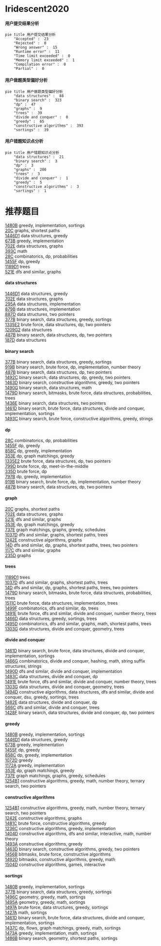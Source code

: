 # Iridescent2020
<!-- tabs:start -->
#### **用户提交结果分析**

```mermaid
pie title 用户提交结果分析
    "Accepted" :  23
    "Rejected" :  0
    "Wrong answer" :  15
    "Runtime error" :  11
    "Time limit exceeded" :  0
    "Memory limit exceeded" :  1
    "Compilation error" :  0
    "Partial" :  0
```
#### **用户做题类型偏好分析**

```mermaid
pie title 用户做题类型偏好分析
    "data structures" :  88
    "binary search" :  323
    "dp" :  47
    "graphs" :  9
    "trees" :  39
    "divide and conquer" :  0
    "greedy" :  65
    "constructive algorithms" :  393
    "sortings" :  39
```
#### **用户错题知识点分析**

```mermaid
pie title 用户错题知识点分析
    "data structures" :  21
    "binary search" :  3
    "dp" :  3
    "graphs" :  200
    "trees" :  3
    "divide and conquer" :  1
    "greedy" :  5
    "constructive algorithms" :  3
    "sortings" :  1
```
<!-- tabs:end -->
# 推荐题目
[1480B](http://codeforces.com/problemset/problem/1480/B)		greedy,
                        implementation,
                        sortings		  
[20C](http://codeforces.com/problemset/problem/20/C)		graphs,
                        shortest paths		  
[1446D1](http://codeforces.com/problemset/problem/1446/D1)		data structures,
                        greedy		  
[673B](http://codeforces.com/problemset/problem/673/B)		greedy,
                        implementation		  
[702E](http://codeforces.com/problemset/problem/702/E)		data structures,
                        graphs		  
[393C](https://codeforces.com/contest/393/problem/C)		math		  
[28C](http://codeforces.com/problemset/problem/28/C)		combinatorics,
                        dp,
                        probabilities		  
[1455F](http://codeforces.com/problemset/problem/1455/F)		dp,
                        greedy		  
[1189D1](https://codeforces.com/contest/1189/problem/D1)		trees		  
[521E](http://codeforces.com/problemset/problem/521/E)		dfs and similar,
                        graphs		  
<!-- tabs:start -->
#### **data structures**
[1446D1](http://codeforces.com/problemset/problem/1446/D1)		data structures,
                        greedy		  
[702E](http://codeforces.com/problemset/problem/702/E)		data structures,
                        graphs		  
[295A](http://codeforces.com/problemset/problem/295/A)		data structures,
                        implementation		  
[879B](http://codeforces.com/problemset/problem/879/B)		data structures,
                        implementation		  
[887D](http://codeforces.com/problemset/problem/887/D)		data structures,
                        two pointers		  
[377B](http://codeforces.com/problemset/problem/377/B)		binary search,
                        data structures,
                        greedy,
                        sortings		  
[1335E2](http://codeforces.com/problemset/problem/1335/E2)		brute force,
                        data structures,
                        dp,
                        two pointers		  
[1209G2](http://codeforces.com/problemset/problem/1209/G2)		data structures		  
[487B](http://codeforces.com/problemset/problem/487/B)		binary search,
                        data structures,
                        dp,
                        two pointers		  
[187D](http://codeforces.com/problemset/problem/187/D)		data structures		  
#### **binary search**
[377B](http://codeforces.com/problemset/problem/377/B)		binary search,
                        data structures,
                        greedy,
                        sortings		  
[919B](http://codeforces.com/problemset/problem/919/B)		binary search,
                        brute force,
                        dp,
                        implementation,
                        number theory		  
[487B](http://codeforces.com/problemset/problem/487/B)		binary search,
                        data structures,
                        dp,
                        two pointers		  
[1492C](http://codeforces.com/problemset/problem/1492/C)		binary search,
                        data structures,
                        dp,
                        greedy,
                        two pointers		  
[1463D](http://codeforces.com/problemset/problem/1463/D)		binary search,
                        constructive algorithms,
                        greedy,
                        two pointers		  
[1490G](http://codeforces.com/problemset/problem/1490/G)		binary search,
                        data structures,
                        math		  
[1479D](http://codeforces.com/problemset/problem/1479/D)		binary search,
                        bitmasks,
                        brute force,
                        data structures,
                        probabilities,
                        trees		  
[1436E](http://codeforces.com/problemset/problem/1436/E)		binary search,
                        data structures,
                        two pointers		  
[1461D](http://codeforces.com/problemset/problem/1461/D)		binary search,
                        brute force,
                        data structures,
                        divide and conquer,
                        implementation,
                        sortings		  
[1493C](http://codeforces.com/problemset/problem/1493/C)		binary search,
                        brute force,
                        constructive algorithms,
                        greedy,
                        strings		  
#### **dp**
[28C](http://codeforces.com/problemset/problem/28/C)		combinatorics,
                        dp,
                        probabilities		  
[1455F](http://codeforces.com/problemset/problem/1455/F)		dp,
                        greedy		  
[858C](http://codeforces.com/problemset/problem/858/C)		dp,
                        greedy,
                        implementation		  
[353E](http://codeforces.com/problemset/problem/353/E)		dp,
                        graph matchings,
                        greedy		  
[1335E2](http://codeforces.com/problemset/problem/1335/E2)		brute force,
                        data structures,
                        dp,
                        two pointers		  
[799D](http://codeforces.com/problemset/problem/799/D)		brute force,
                        dp,
                        meet-in-the-middle		  
[335D](http://codeforces.com/problemset/problem/335/D)		brute force,
                        dp		  
[797B](http://codeforces.com/problemset/problem/797/B)		dp,
                        greedy,
                        implementation		  
[919B](http://codeforces.com/problemset/problem/919/B)		binary search,
                        brute force,
                        dp,
                        implementation,
                        number theory		  
[487B](http://codeforces.com/problemset/problem/487/B)		binary search,
                        data structures,
                        dp,
                        two pointers		  
#### **graph**
[20C](http://codeforces.com/problemset/problem/20/C)		graphs,
                        shortest paths		  
[702E](http://codeforces.com/problemset/problem/702/E)		data structures,
                        graphs		  
[521E](http://codeforces.com/problemset/problem/521/E)		dfs and similar,
                        graphs		  
[353E](http://codeforces.com/problemset/problem/353/E)		dp,
                        graph matchings,
                        greedy		  
[737E](http://codeforces.com/problemset/problem/737/E)		graph matchings,
                        graphs,
                        greedy,
                        schedules		  
[1037D](http://codeforces.com/problemset/problem/1037/D)		dfs and similar,
                        graphs,
                        shortest paths,
                        trees		  
[1242E](http://codeforces.com/problemset/problem/1242/E)		constructive algorithms,
                        graphs		  
[14D](http://codeforces.com/problemset/problem/14/D)		dfs and similar,
                        dp,
                        graphs,
                        shortest paths,
                        trees,
                        two pointers		  
[117C](http://codeforces.com/problemset/problem/117/C)		dfs and similar,
                        graphs		  
[235D](http://codeforces.com/problemset/problem/235/D)		graphs		  
#### **trees**
[1189D1](https://codeforces.com/contest/1189/problem/D1)		trees		  
[1037D](http://codeforces.com/problemset/problem/1037/D)		dfs and similar,
                        graphs,
                        shortest paths,
                        trees		  
[14D](http://codeforces.com/problemset/problem/14/D)		dfs and similar,
                        dp,
                        graphs,
                        shortest paths,
                        trees,
                        two pointers		  
[1479D](http://codeforces.com/problemset/problem/1479/D)		binary search,
                        bitmasks,
                        brute force,
                        data structures,
                        probabilities,
                        trees		  
[1511C](http://codeforces.com/problemset/problem/1511/C)		brute force,
                        data structures,
                        implementation,
                        trees		  
[1499F](http://codeforces.com/problemset/problem/1499/F)		combinatorics,
                        dfs and similar,
                        dp,
                        trees		  
[1491E](http://codeforces.com/problemset/problem/1491/E)		brute force,
                        dfs and similar,
                        divide and conquer,
                        number theory,
                        trees		  
[1466D](http://codeforces.com/problemset/problem/1466/D)		data structures,
                        greedy,
                        sortings,
                        trees		  
[1495D](http://codeforces.com/problemset/problem/1495/D)		combinatorics,
                        dfs and similar,
                        graphs,
                        math,
                        shortest paths,
                        trees		  
[1303G](http://codeforces.com/problemset/problem/1303/G)		data structures,
                        divide and conquer,
                        geometry,
                        trees		  
#### **divide and conquer**
[1461D](http://codeforces.com/problemset/problem/1461/D)		binary search,
                        brute force,
                        data structures,
                        divide and conquer,
                        implementation,
                        sortings		  
[1466G](http://codeforces.com/problemset/problem/1466/G)		combinatorics,
                        divide and conquer,
                        hashing,
                        math,
                        string suffix structures,
                        strings		  
[1490D](http://codeforces.com/problemset/problem/1490/D)		dfs and similar,
                        divide and conquer,
                        implementation		  
[1483C](https://codeforces.com/contest/1483/problem/C)		data structures,
                        divide and conquer,
                        dp		  
[1491E](http://codeforces.com/problemset/problem/1491/E)		brute force,
                        dfs and similar,
                        divide and conquer,
                        number theory,
                        trees		  
[1303G](http://codeforces.com/problemset/problem/1303/G)		data structures,
                        divide and conquer,
                        geometry,
                        trees		  
[1494D](http://codeforces.com/problemset/problem/1494/D)		constructive algorithms,
                        data structures,
                        dfs and similar,
                        divide and conquer,
                        dsu,
                        greedy,
                        sortings,
                        trees		  
[1482E](http://codeforces.com/problemset/problem/1482/E)		data structures,
                        divide and conquer,
                        dp		  
[566C](http://codeforces.com/problemset/problem/566/C)		dfs and similar,
                        divide and conquer,
                        trees		  
[1428F](http://codeforces.com/problemset/problem/1428/F)		binary search,
                        data structures,
                        divide and conquer,
                        dp,
                        two pointers		  
#### **greedy**
[1480B](http://codeforces.com/problemset/problem/1480/B)		greedy,
                        implementation,
                        sortings		  
[1446D1](http://codeforces.com/problemset/problem/1446/D1)		data structures,
                        greedy		  
[673B](http://codeforces.com/problemset/problem/673/B)		greedy,
                        implementation		  
[1455F](http://codeforces.com/problemset/problem/1455/F)		dp,
                        greedy		  
[858C](http://codeforces.com/problemset/problem/858/C)		dp,
                        greedy,
                        implementation		  
[1072D](https://codeforces.com/contest/1072/problem/D)		greedy		  
[1172A](http://codeforces.com/problemset/problem/1172/A)		greedy,
                        implementation		  
[353E](http://codeforces.com/problemset/problem/353/E)		dp,
                        graph matchings,
                        greedy		  
[737E](http://codeforces.com/problemset/problem/737/E)		graph matchings,
                        graphs,
                        greedy,
                        schedules		  
[1254B1](http://codeforces.com/problemset/problem/1254/B1)		constructive algorithms,
                        greedy,
                        math,
                        number theory,
                        ternary search,
                        two pointers		  
#### **constructive algorithms**
[1254B1](http://codeforces.com/problemset/problem/1254/B1)		constructive algorithms,
                        greedy,
                        math,
                        number theory,
                        ternary search,
                        two pointers		  
[1242E](http://codeforces.com/problemset/problem/1242/E)		constructive algorithms,
                        graphs		  
[1481C](http://codeforces.com/problemset/problem/1481/C)		brute force,
                        constructive algorithms,
                        greedy		  
[1236C](http://codeforces.com/problemset/problem/1236/C)		constructive algorithms,
                        greedy,
                        implementation		  
[1404D](http://codeforces.com/problemset/problem/1404/D)		constructive algorithms,
                        dfs and similar,
                        interactive,
                        math,
                        number theory		  
[1493A](http://codeforces.com/problemset/problem/1493/A)		constructive algorithms,
                        greedy		  
[1463D](http://codeforces.com/problemset/problem/1463/D)		binary search,
                        constructive algorithms,
                        greedy,
                        two pointers		  
[1456B](https://codeforces.com/contest/1456/problem/B)		bitmasks,
                        brute force,
                        constructive algorithms		  
[1492D](http://codeforces.com/problemset/problem/1492/D)		bitmasks,
                        constructive algorithms,
                        greedy,
                        math		  
[1504D](https://codeforces.com/contest/1504/problem/D)		constructive algorithms,
                        games,
                        interactive		  
#### **sortings**
[1480B](http://codeforces.com/problemset/problem/1480/B)		greedy,
                        implementation,
                        sortings		  
[377B](http://codeforces.com/problemset/problem/377/B)		binary search,
                        data structures,
                        greedy,
                        sortings		  
[1496C](https://codeforces.com/contest/1496/problem/C)		geometry,
                        greedy,
                        math,
                        sortings		  
[1495A](http://codeforces.com/problemset/problem/1495/A)		geometry,
                        greedy,
                        math,
                        sortings		  
[1497A](http://codeforces.com/problemset/problem/1497/A)		brute force,
                        data structures,
                        greedy,
                        sortings		  
[1427A](http://codeforces.com/problemset/problem/1427/A)		math,
                        sortings		  
[1461D](http://codeforces.com/problemset/problem/1461/D)		binary search,
                        brute force,
                        data structures,
                        divide and conquer,
                        implementation,
                        sortings		  
[1437C](http://codeforces.com/problemset/problem/1437/C)		dp,
                        flows,
                        graph matchings,
                        greedy,
                        math,
                        sortings		  
[1473A](http://codeforces.com/problemset/problem/1473/A)		greedy,
                        implementation,
                        math,
                        sortings		  
[1486B](http://codeforces.com/problemset/problem/1486/B)		binary search,
                        geometry,
                        shortest paths,
                        sortings		  
<!-- tabs:end -->
